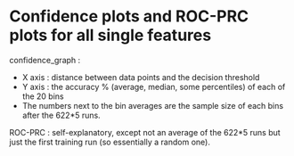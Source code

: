 # Confidence plots and ROC-PRC plots for all single features

confidence_graph : 
- X axis : distance between data points and the decision threshold
- Y axis : the accuracy % (average, median, some percentiles) of each of the 20 bins
- The numbers next to the bin averages are the sample size of each bins after the 622*5 runs.

ROC-PRC : self-explanatory, except not an average of the 622*5 runs but just the first training run (so essentially a random one).